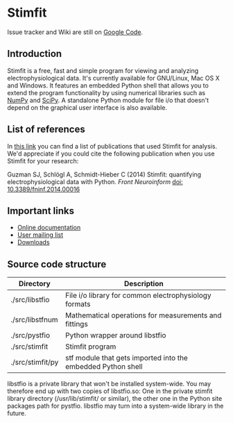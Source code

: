 # Stimfit

Issue tracker and Wiki are still on [Google Code](https://code.google.com/p/stimfit).

## Introduction

Stimfit is a free, fast and simple program for viewing and analyzing electrophysiological data. It's currently available for GNU/Linux, Mac OS X and Windows. It features an embedded Python shell that allows you to extend the program functionality by using numerical libraries such as [NumPy](http://numpy.scipy.org) and [SciPy](http://www.scipy.org). A standalone Python module for file i/o that doesn't depend on the graphical user interface is also available.

## List of references 

In [this link](http://www.stimfit.org/doc/sphinx/references/index.html) you can find a list of publications that used Stimfit for analysis. We'd appreciate if you could cite the following publication when you use Stimfit for your research:

Guzman SJ, Schlögl A, Schmidt-Hieber C (2014) Stimfit: quantifying electrophysiological data with Python. *Front Neuroinform* [doi: 10.3389/fninf.2014.00016](http://www.frontiersin.org/Journal/10.3389/fninf.2014.00016/abstract)

## Important links

* [Online documentation](http://www.stimfit.org/doc/sphinx/index.html)
* [User mailing list](http://groups.google.com/group/stimfit)
* [Downloads](https://github.com/neurodroid/stimfit/wiki/Downloads)


## Source code structure

| Directory       | Description |
| --------------- | ----------- |
|./src/libstfio   | File i/o library for common electrophysiology formats |
|./src/libstfnum  | Mathematical operations for measurements and fittings |
|./src/pystfio    | Python wrapper around libstfio |
|./src/stimfit    | Stimfit program |
|./src/stimfit/py | stf module that gets imported into the embedded Python shell |

libstfio is a private library that won't be installed system-wide. You may therefore end up with two copies of libstfio.so: One in the private stimfit library directory (/usr/lib/stimfit/ or similar), the other one in the Python site packages path for pystfio. libstfio may turn into a system-wide library in the future.
